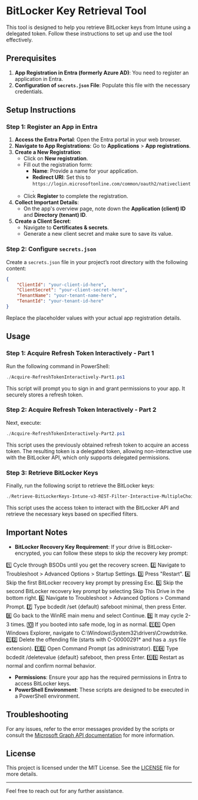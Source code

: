 

# BitLocker Key Retrieval Tool

This tool is designed to help you retrieve BitLocker keys from Intune using a delegated token. Follow these instructions to set up and use the tool effectively.

## Prerequisites

1. **App Registration in Entra (formerly Azure AD)**: You need to register an application in Entra.
2. **Configuration of `secrets.json` File**: Populate this file with the necessary credentials.

## Setup Instructions

### Step 1: Register an App in Entra

1. **Access the Entra Portal**: Open the Entra portal in your web browser.
2. **Navigate to App Registrations**: Go to **Applications** > **App registrations**.
3. **Create a New Registration**:
   - Click on **New registration**.
   - Fill out the registration form:
     - **Name**: Provide a name for your application.
     - **Redirect URI**: Set this to `https://login.microsoftonline.com/common/oauth2/nativeclient`.
   - Click **Register** to complete the registration.
4. **Collect Important Details**:
   - On the app's overview page, note down the **Application (client) ID** and **Directory (tenant) ID**.
5. **Create a Client Secret**:
   - Navigate to **Certificates & secrets**.
   - Generate a new client secret and make sure to save its value.

### Step 2: Configure `secrets.json`

Create a `secrets.json` file in your project’s root directory with the following content:

```json
{
    "ClientId": "your-client-id-here",
    "ClientSecret": "your-client-secret-here",
    "TenantName": "your-tenant-name-here",
    "TenantId": "your-tenant-id-here"
}
```

Replace the placeholder values with your actual app registration details.

## Usage

### Step 1: Acquire Refresh Token Interactively - Part 1

Run the following command in PowerShell:

```powershell
./Acquire-RefreshTokenInteractively-Part1.ps1
```

This script will prompt you to sign in and grant permissions to your app. It securely stores a refresh token.

### Step 2: Acquire Refresh Token Interactively - Part 2

Next, execute:

```powershell
./Acquire-RefreshTokenInteractively-Part2.ps1
```

This script uses the previously obtained refresh token to acquire an access token. The resulting token is a delegated token, allowing non-interactive use with the BitLocker API, which only supports delegated permissions.

### Step 3: Retrieve BitLocker Keys

Finally, run the following script to retrieve the BitLocker keys:

```powershell
./Retrieve-BitLockerKeys-Intune-v3-REST-Filter-Interactive-MultipleChoice.ps1
```

This script uses the access token to interact with the BitLocker API and retrieve the necessary keys based on specified filters.

## Important Notes

- **BitLocker Recovery Key Requirement**: If your drive is BitLocker-encrypted, you can follow these steps to skip the recovery key prompt:

1️⃣ Cycle through BSODs until you get the recovery screen.
2️⃣ Navigate to Troubleshoot > Advanced Options > Startup Settings.
3️⃣ Press "Restart".
4️⃣ Skip the first BitLocker recovery key prompt by pressing Esc.
5️⃣ Skip the second BitLocker recovery key prompt by selecting Skip This Drive in the bottom right.
6️⃣ Navigate to Troubleshoot > Advanced Options > Command Prompt.
7️⃣ Type bcdedit /set {default} safeboot minimal, then press Enter.
8️⃣ Go back to the WinRE main menu and select Continue.
9️⃣ It may cycle 2-3 times.
🔟 If you booted into safe mode, log in as normal.
1️⃣1️⃣ Open Windows Explorer, navigate to C:\Windows\System32\drivers\Crowdstrike.
1️⃣2️⃣ Delete the offending file (starts with C-00000291* and has a .sys file extension).
1️⃣3️⃣ Open Command Prompt (as administrator).
1️⃣4️⃣ Type bcdedit /deletevalue {default} safeboot, then press Enter.
1️⃣5️⃣ Restart as normal and confirm normal behavior.

 
- **Permissions**: Ensure your app has the required permissions in Entra to access BitLocker keys.
- **PowerShell Environment**: These scripts are designed to be executed in a PowerShell environment.

## Troubleshooting

For any issues, refer to the error messages provided by the scripts or consult the [Microsoft Graph API documentation](https://learn.microsoft.com/en-us/graph/use-the-api) for more information.

## License

This project is licensed under the MIT License. See the [LICENSE](LICENSE) file for more details.

---

Feel free to reach out for any further assistance.
